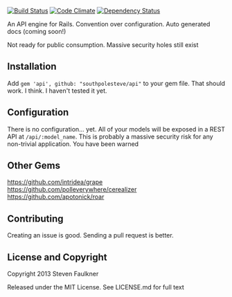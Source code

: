 [![Build Status](https://travis-ci.org/southpolesteve/api.png)](https://travis-ci.org/southpolesteve/api)
[![Code Climate](https://codeclimate.com/github/southpolesteve/api.png)](https://codeclimate.com/github/southpolesteve/api)
[![Dependency Status](https://gemnasium.com/southpolesteve/api.png)](https://gemnasium.com/southpolesteve/api)

An API engine for Rails. Convention over configuration. Auto generated docs (coming soon!)

Not ready for public consumption. Massive security holes still exist

## Installation

Add `gem 'api', github: "southpolesteve/api"` to your gem file. That should work. I think. I haven't tested it yet.

## Configuration

There is no configuration... yet. All of your models will be exposed in a REST API at `/api/:model_name`. This is probably a massive security risk for any non-trivial application. You have been warned

## Other Gems

https://github.com/intridea/grape
https://github.com/polleverywhere/cerealizer
https://github.com/apotonick/roar

## Contributing

Creating an issue is good. Sending a pull request is better.

## License and Copyright

Copyright 2013 Steven Faulkner

Released under the MIT License. See LICENSE.md for full text
